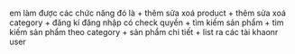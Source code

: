 em làm được các chức năng đó là + thêm sửa xoá product
                                + thêm sửa xoá category
                                + đăng kí đăng nhập có check quyền
                                + tìm kiếm sản phẩm
                                + tìm kiếm sản phẩm theo category
                                + sản phẩm chi tiết
                                + list ra các tài khaonr user

